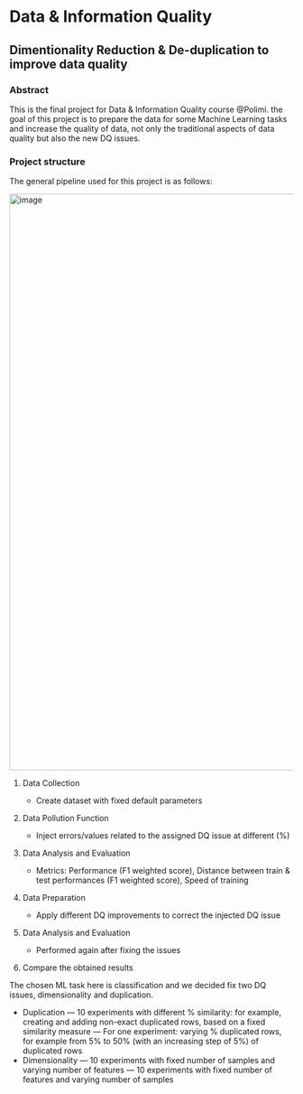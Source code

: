 # Data &amp; Information Quality
## Dimentionality Reduction &amp; De-duplication to improve data quality

### Abstract

This is the final project for Data &amp; Information Quality course @Polimi. the goal of this project is to prepare the data for some Machine Learning tasks and increase the quality of data, not only the traditional aspects of data quality but also the new DQ issues.

### Project structure

The general pipeline used for this project is as follows:

<img width="1021" alt="image" src="https://github.com/salidotir/Data-Information-Quality/assets/35997721/a031eb1e-3949-49ae-a7cf-fa9158617fdb">

1. Data Collection
   - Create dataset with fixed default parameters
  
2. Data Pollution Function
   - Inject errors/values related to the assigned DQ issue at different (%)
  
3. Data Analysis and Evaluation
   - Metrics: Performance (F1 weighted score), Distance between train & test performances (F1 weighted score), Speed of training
  
4. Data Preparation
   - Apply different DQ improvements to correct the injected DQ issue
  
5. Data Analysis and Evaluation
   - Performed again after fixing the issues

6. Compare the obtained results


The chosen ML task here is classification and we decided fix two DQ issues, dimensionality and duplication.

- Duplication
  — 10 experiments with different % similarity: for example, creating and adding non-exact duplicated rows, based on a fixed similarity measure
  — For one experiment: varying % duplicated rows, for example from 5% to 50% (with an increasing step of 5%) of duplicated rows
- Dimensionality
  — 10 experiments with fixed number of samples and varying number of features
  — 10 experiments with fixed number of features and varying number of samples
